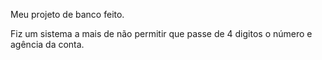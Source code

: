 Meu projeto de banco feito.

Fiz um sistema a mais de não permitir que passe de 4 digitos o número e agência da conta.

